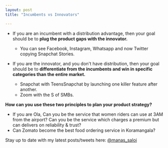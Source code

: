 ```yaml
---
layout: post
title: "Incumbents vs Innovators"

---
```


+ If you are an incumbent with a distribution advantage, then your goal should be to **plug the product gaps with the innovator.**
  - You can see Facebook, Instagram, Whatsapp and now Twitter copying Snapchat Stories.

+ If you are the innovator, and you don't have distribution, then your goal should be to **differentiate from the incumbents and win in specific categories than the entire market.**
  - Snapchat with TeensSnapchat by launching one killer feature after another.
  - Zoom with the S of SMBs.

**How can you use these two principles to plan your product strategy?**
  - If you are Ola, Can you be the service that women riders can use at 3AM from the airport? Can you be the service which charges a premium but can delivers on reliability & trust?
  - Can Zomato become the best food ordering service in Koramangala?


Stay up to date with my latest posts/tweets here: [@manas_saloi](http://twitter.com/manas_saloi)
